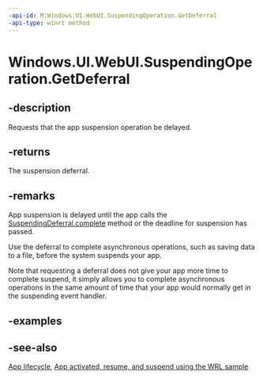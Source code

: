 ```yaml
---
-api-id: M:Windows.UI.WebUI.SuspendingOperation.GetDeferral
-api-type: winrt method
---
```


<!-- Method syntax
public Windows.ApplicationModel.SuspendingDeferral GetDeferral()
-->

# Windows.UI.WebUI.SuspendingOperation.GetDeferral

## -description
Requests that the app suspension operation be delayed.

## -returns
The suspension deferral.

## -remarks
App suspension is delayed until the app calls the [SuspendingDeferral.complete](suspendingdeferral_complete_1807836922.md) method or the deadline for suspension has passed.

Use the deferral to complete asynchronous operations, such as saving data to a file, before the system suspends your app.

Note that requesting a deferral does not give your app more time to complete suspend, it simply allows you to complete asynchronous operations in the same amount of time that your app would normally get in the suspending event handler.

## -examples

## -see-also
[App lifecycle](https://docs.microsoft.com/windows/uwp/launch-resume/app-lifecycle), [App activated, resume, and suspend using the WRL sample](https://github.com/microsoftarchive/msdn-code-gallery-microsoft/tree/master/Official%20Windows%20Platform%20Sample/Windows%208%20app%20samples/%5BJavaScript%5D-Windows%208%20app%20samples/JavaScript/Windows%208%20app%20samples/App%20activated%2C%20resume%2C%20and%20suspend%20using%20the%20WRL%20%20sample%20(Windows%208)/JavaScript)
